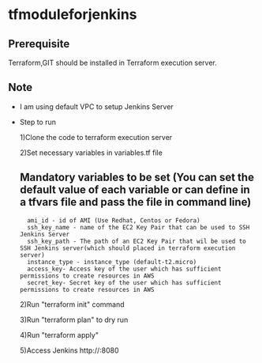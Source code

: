 # tfmoduleforjenkins

Prerequisite
-------------
Terraform,GIT should be installed in Terraform execution server.

Note
-----
* I am using default VPC to setup Jenkins Server

* Step to run

    1)Clone the code to terraform execution server

    2)Set necessary variables in variables.tf file

    Mandatory variables to be set (You can set the default value of each variable or can define in a tfvars file and pass the file in command line)
    -----------------------------
        ami_id - id of AMI (Use Redhat, Centos or Fedora)
        ssh_key_name - name of the EC2 Key Pair that can be used to SSH Jenkins Server
        ssh_key_path - The path of an EC2 Key Pair that wil be used to SSH Jenkins server(which should placed in terraform execution server)
        instance_type - instance_type (default-t2.micro)
        access_key- Access key of the user which has sufficient permissions to create resources in AWS
        secret_key- Secret key of the user which has sufficient permissions to create resources in AWS

    2)Run "terraform init" command

    3)Run "terraform plan" to dry run

    4)Run "terraform apply"

    5)Access Jenkins 
       http://<public DNS or Elastic IP>:8080
